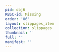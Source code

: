 ```yaml
---
pid: obj6
RBSC-id: Missing
order: '06'
layout: slippages_item
collection: slippages
thumbnail: ''
full: ''
manifest: ''
---
```

